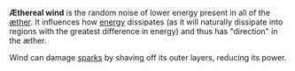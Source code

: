 **Æthereal wind** is the random noise of lower energy present in all of the [æther](<./Æther.md>). It influences how [energy](<./Energy.md>) dissipates (as it will naturally dissipate into regions with the greatest difference in energy) and thus has "direction" in the æther.

Wind can damage [sparks](<./Spark.md>) by shaving off its outer layers, reducing its power.